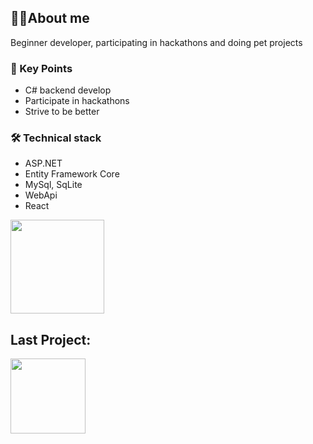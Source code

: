 <h2>👨‍💻About me</h2>
<p>
   Beginner developer, participating in hackathons and doing pet projects
</p>
<h3>🔑 Key Points</h3>
<ul>
   <li>C# backend develop</li>
   <li>Participate in hackathons</li>
   <li>Strive to be better</li>
</ul>
<h3>🛠 Technical stack</h3>
<ul>
   <li>ASP.NET</li>
   <li>Entity Framework Core</li>
   <li>MySql, SqLite</li>
   <li>WebApi</li>
   <li>React</li>
</ul>
<!--<h3>📚 Books</h3>
   <ul>
   	<li>CLR via C# - Jeffrey Richter</li>
   	<li>Clean Code - Robert Martin</li>
   	<li>Clean Architecture - Robert Martin</li>
   </ul>
   -->
<div>
   <a
      href="https://stats-seven-virid.vercel.app/api?username=G0dObject&show_icons=true&count_private=true"
      ><img
      height="150"
      src="https://stats-seven-virid.vercel.app/api?username=G0dObject&show_icons=true&count_private=true"
      /></a>
   <h2>Last Project:</h2>
   <a
      href="https://github.com/G0dObject/SteamRoulette"
      ><img
      height="120"
      src="https://stats-seven-virid.vercel.app/api/pin?username=g0dObject&repo=Recipe"
      /></a>
  
</div>
